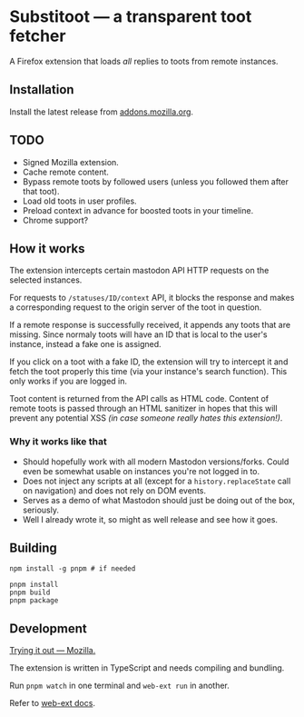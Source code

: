 # Substitoot — a transparent toot fetcher

A Firefox extension that loads *all* replies to toots from remote instances.

## Installation

Install the latest release from [addons.mozilla.org](https://addons.mozilla.org/en-US/firefox/addon/substitoot/).

## TODO

- Signed Mozilla extension.
- Cache remote content.
- Bypass remote toots by followed users (unless you followed them after that toot).
- Load old toots in user profiles.
- Preload context in advance for boosted toots in your timeline.
- Chrome support?

## How it works

The extension intercepts certain mastodon API HTTP requests on the selected instances.

For requests to `/statuses/ID/context` API, it blocks the response and makes a corresponding request to the origin server of the toot in question.

If a remote response is successfully received, it appends any toots that are missing. Since normaly toots will have an ID that is local to the user's instance, instead a fake one is assigned.

If you click on a toot with a fake ID, the extension will try to intercept it and fetch the toot properly this time (via your instance's search function). This only works if you are logged in.

Toot content is returned from the API calls as HTML code. Content of remote toots is passed through an HTML sanitizer in hopes that this will prevent any potential XSS *(in case someone really hates this extension!)*.

### Why it works like that

* Should hopefully work with all modern Mastodon versions/forks. Could even be somewhat usable on instances you're not logged in to.
* Does not inject any scripts at all (except for a `history.replaceState` call on navigation) and does not rely on DOM events.
* Serves as a demo of what Mastodon should just be doing out of the box, seriously.
* Well I already wrote it, so might as well release and see how it goes.

## Building
	
	npm install -g pnpm # if needed
	
	pnpm install
	pnpm build
	pnpm package

## Development

[Trying it out — Mozilla.](https://developer.mozilla.org/en-US/docs/Mozilla/Add-ons/WebExtensions/Your_first_WebExtension#trying_it_out)

The extension is written in TypeScript and needs compiling and bundling.

Run `pnpm watch` in one terminal and `web-ext run` in another.

Refer to [web-ext docs](https://extensionworkshop.com/documentation/develop/getting-started-with-web-ext/).
